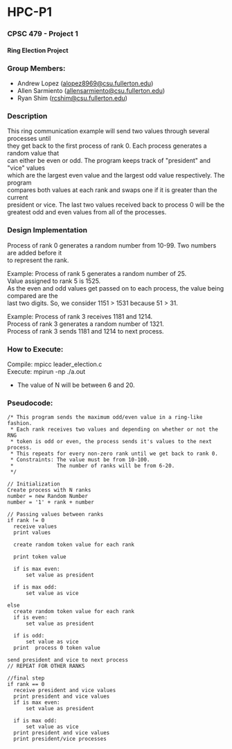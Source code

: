 # HPC-P1

### CPSC 479 - Project 1
#### Ring Election Project

### Group Members:
- Andrew Lopez (alopez8969@csu.fullerton.edu)
- Allen Sarmiento (allensarmiento@csu.fullerton.edu)
- Ryan Shim (rcshim@csu.fullerton.edu)

### Description
This ring communication example will send two values through several processes until  
they get back to the first process of rank 0. Each process generates a random value that  
can either be even or odd. The program keeps track of "president" and "vice" values  
which are the largest even value and the largest odd value respectively. The program  
compares both values at each rank and swaps one if it is greater than the current  
president or vice. The last two values received back to process 0  will be the  
greatest odd and even values from all of the processes.  

### Design Implementation
Process of rank 0 generates a random number from 10-99. Two numbers are added before it  
to represent the rank.  

Example: Process of rank 5 generates a random number of 25.  
         Value assigned to rank 5 is 1525.  
As the even and odd values get passed on to each process, the value being compared are the  
last two digits. So, we consider 1151 > 1531 because 51 > 31.  

Example: Process of rank 3 receives 1181 and 1214.  
         Process of rank 3 generates a random number of 1321.  
         Process of rank 3 sends 1181 and 1214 to next process.    

### How to Execute:
Compile: mpicc leader_election.c  
Execute: mpirun -np <N> ./a.out  
  - The value of N will be between 6 and 20.  

### Pseudocode:
    /* This program sends the maximum odd/even value in a ring-like fashion.
     * Each rank receives two values and depending on whether or not the RNG
     * token is odd or even, the process sends it's values to the next process.
     * This repeats for every non-zero rank until we get back to rank 0.
     * Constraints: The value must be from 10-100.
     *              The number of ranks will be from 6-20.
     */

    // Initialization
    Create process with N ranks
    number = new Random Number
    number = '1' + rank + number

    // Passing values between ranks
    if rank != 0
      receive values
      print values

      create random token value for each rank

      print token value

      if is max even:
          set value as president

      if is max odd:
          set value as vice

    else
      create random token value for each rank
      if is even:
          set value as president

      if is odd:
          set value as vice
      print  process 0 token value

    send president and vice to next process
    // REPEAT FOR OTHER RANKS

    //final step
    if rank == 0
      receive president and vice values
      print president and vice values
      if is max even:
          set value as president

      if is max odd:
          set value as vice
      print president and vice values
      print president/vice processes
